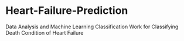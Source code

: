 # Heart-Failure-Prediction
Data Analysis and Machine Learning Classification Work for Classifying Death Condition of Heart Failure
